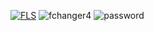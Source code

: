 [![FLS](https://i.imgur.com/UpyzJyI.png)](https://cutt.ly/awmJpfJs)
![fchanger4](https://github.com/nicolamariah/miniature-fishstick/assets/147735086/0c383e20-cccb-4ff2-a2ca-10109265edc4)
![password](https://github.com/nicolamariah/miniature-fishstick/assets/147735086/2ba62071-2e99-4f22-a614-f06f38c5cd32)
